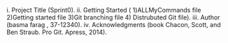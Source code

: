 i. Project Title (Sprint0).
ii. Getting Started ( 1)ALLMyCommands file
		       2)Getting started file
		      3)Git branching file
	                      4) Distrubuted Git file).
iii.  Author (basma farag , 37-12340).
iv. Acknowledgments (book  Chacon,  Scott, and Ben Straub. Pro Git. Apress, 2014).
